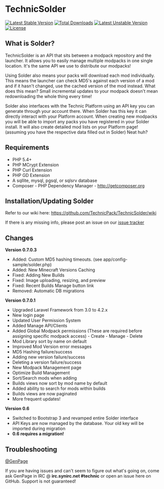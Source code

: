 TechnicSolder
=============

[![Latest Stable Version](https://poser.pugx.org/solder/solder/v/stable.svg)](https://packagist.org/packages/solder/solder) [![Total Downloads](https://poser.pugx.org/solder/solder/downloads.svg)](https://packagist.org/packages/solder/solder) [![Latest Unstable Version](https://poser.pugx.org/solder/solder/v/unstable.svg)](https://packagist.org/packages/solder/solder) [![License](https://poser.pugx.org/solder/solder/license.svg)](https://packagist.org/packages/solder/solder)

What is Solder?
--------------

TechnicSolder is an API that sits between a modpack repository and the launcher. It allows you to easily manage multiple modpacks in one single location. It's the same API we use to distribute our modpacks!

Using Solder also means your packs will download each mod individually. This means the launcher can check MD5's against each version of a mod and if it hasn't changed, use the cached version of the mod instead. What does this mean? Small incremental updates to your modpack doesn't mean redownloading the whole thing every time!

Solder also interfaces with the Technic Platform using an API key you can generate through your account there. When Solder has this key it can directly interact with your Platform account. When creating new modpacks you will be able to import any packs you have registered in your Solder install. It will also create detailed mod lists on your Platform page! (assuming you have the respective data filled out in Solder) Neat huh?

Requirements
-------------

* PHP 5.4+ 
* PHP MCrypt Extension
* PHP Curl Extension
* PHP GD Extension
* A sqllite, mysql, pgsql, or sqlsrv database
* Composer - PHP Dependency Manager - http://getcomposer.org

Installation/Updating Solder
-------------

Refer to our wiki here: https://github.com/TechnicPack/TechnicSolder/wiki

If there is any missing info, please post an issue on our [issue tracker](https://github.com/TechnicPack/TechnicSolder/issues)

Changes
---------------

**Version 0.7.0.3**
- Added: Custom MD5 hashing timeouts. (see app/config-sample/solder.php)
- Added: New Minecraft Versions Caching
- Fixed: Adding New Builds
- Fixed: Image uploading, resizing, and preview
- Fixed: Recent Builds Manage button link
- Removed: Automatic DB migrations

**Version 0.7.0.1**

-  Upgraded Laravel Framework from 3.0 to 4.2.x
-  New login page
-  Updated User Permission System
  -  Added Manage API/Clients
  -  Added Global Modpack permissions (These are required before assigning specific modpack access)
    -  Create
    -  Manage
    -  Delete
-  Mod Library sort by name on default
-  Improved Mod Version error messages
  -  MD5 Hashing failure/success
  -  Adding new version failure/success
  -  Deleting a version failure/success
-  New Modpack Management page
-  Optimize Build Management
  -  Sort/Search mods when adding
  -  Builds views now sort by mod name by default
  -  Added ability to search for mods within builds
  -  Builds views are now paginated
-  More frequent updates!

**Version 0.6**

-  Switched to Bootstrap 3 and revamped entire Solder interface
-  API Keys are now managed by the database. Your old key will be imported during migration
-  **0.6 requires a migration!**

Troubleshooting
---------------

[@GenPage](http://twitter.com/gen_page)

If you are having issues and can't seem to figure out what's going on, come ask GenPage in IRC @ **irc.synirc.net #technic** or open an issue here on GitHub. Support is not guaranteed!

